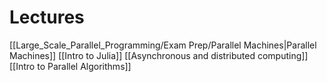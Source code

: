 # Lectures
[[Large_Scale_Parallel_Programming/Exam Prep/Parallel Machines|Parallel Machines]]
[[Intro to Julia]]
[[Asynchronous and distributed computing]]
[[Intro to Parallel Algorithms]]
